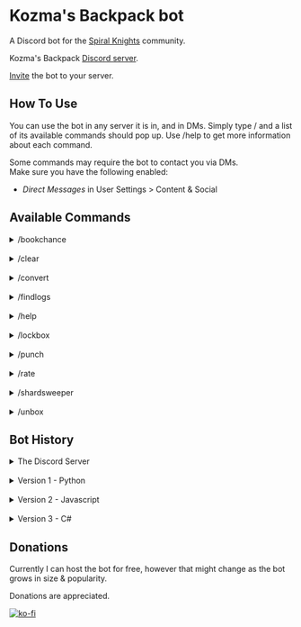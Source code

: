 # Kozma's Backpack bot
A Discord bot for the [Spiral Knights](https://store.steampowered.com/app/99900/Spiral_Knights/) community.

Kozma's Backpack [Discord server](https://discord.gg/nGW89SHHj3).

[Invite](https://discord.com/api/oauth2/authorize?client_id=898505614404235266&permissions=66560&scope=bot%20applications.commands) the bot to your server.

## How To Use
You can use the bot in any server it is in, and in DMs. Simply type / and a list of its available commands should pop up. Use /help to get more information about each command.

Some commands may require the bot to contact you via DMs.  
Make sure you have the following enabled:
- *Direct Messages* in User Settings > Content & Social

## Available Commands
<details>
<summary>/bookchance</summary>
  
<br>This command will tell you how bad your luck has been or if you should have played the lottery instead of farming for the Book of Dark Rituals.
</details>

<br>
<details>
<summary>/clear</summary>
  
<br>Don't want to see all previous messages the bot has sent you from /findlogs? Then this command has you covered! it will delete all the messages the bot has sent you.
</details>

<br>
<details>
<summary>/convert</summary>
  
<br>Negotiating a trade but the other person only has crowns (or energy)? Use /convert to quickly find out how much you should ask from the other person to complete the transaction.
</details>

<br>
<details>
<summary>/findlogs</summary>

<br>This is the command this bot even exists. Saw someone advertising an item but don't know how much you should offer? Or did see you something interesting on the auction house and don't know if you should buy it to ~~hoard for months until it gets rerun~~ resell for more? Then /findlogs is here for you! This command will search through our 45k+ tradelogs for the most recent known transactions where the item was a part of.<br>

Extra options:<br>
- *months* ~ By default the bot only looks in the past 6 months but you can extend this period through the *months* option.<br>
- *variants* ~ When looking for equipment and certain color themes the bot automatically looks for items of that equipment's family tree or color themes of similar value. You can disable this through the *variants* option.<br>
- *clean* ~ This option lets you filter out higher value UVs from your search.<br>
- *mixed* ~ By default the bot always look in all channels. The mixed-trades channel doesn't always provide useful info. This option lets you skip that channel.<br>

Qol implementations:<br>
- The bot automatically swaps ctr & asi uvs to return both options when searching.<br>
- The command is **not** case sensitive.<br>
- Certain symbols like - & ' are ignored when using the command.
</details>

<br>
<details>
<summary>/help</summary>

<br>Get a short explanation for each globally available command.
</details>

<br>
<details>
<summary>/lockbox</summary>

<br>Learn more about lockboxes and their rewards.<br>

This command has 3 options:
- *boxes* ~ This option lets you select a lockbox so you can see the possible rewards.<br>
- *slime* ~ Enter a slime box code (QQQ for example) to discover if that box can drop a special color themed box.<br>
- *item* ~ Curious what lockbox drops your item? With this option you can find out which box drops your item and the chance the dropchance.
</details>

<br>
<details>
<summary>/punch</summary>
  
<br>Craft items and roll for Unique Variants without draining your wallet.
</details>

<br>
<details>
<summary>/rate</summary>

<br>Get the current crowns per energy conversion rate.
</details>

<br>
<details>
<summary>/shardsweeper</summary>

<br>A Spiral Knights themed version of the classic game Minesweeper.
</details>

<br>
<details>
<summary>/unbox</summary>

<br>Open prizeboxes & lockboxes free of charge!
</details>


## Bot History
<details>
<summary>The Discord Server</summary>
  
<br>Before reading the bot's history it is important you know what it was created for. In September 2020 I and 2 others came together with an idea to help the Spiral Knights trading scene. We have essentialy created a discord based database of Auction House sales & player held trades. This with the goal to level the playing field, giving everyone the same information so they can make educated decisions when negotiating prices with eachother. Every post has the item name written out but searching for an item didn't give the experience I wanted.
</details>

<br>
<details>
<summary>Version 1 - Python</summary>
  
<br>On 23/08/2021 I got the idea to reinvent the discord search function. As I had barely any experience in coding I contacted a [friend](https://github.com/ultrongr) who I knew had some experience with Discord bots. Soon after we had a first working version. No optimisation, poorly written variables & a spamfest of messages each time we used it. The weeks after that the bot only improved. We figured out how to use embeds, dm the command user, delete bot messages etc. The biggest improvement was making the bot only look in specific channels as prior to implementing this, the bot just went through each channel looking for matches. Besides finding an item the bot gained some other functionalities. We added a command to convert your crowns into energy and vice versa which uses the latest crown per energy value. And a command that gave information about lockbox contents and their percentages. As I learned python through working on this bot I was able to implement small improvements on older code along the way. This bot was built using [Discord.py](https://discordpy.readthedocs.io/en/stable/) and reacted based on seeing a certain string. The latest version of the python bot can be found [here](https://replit.com/@ellilglor/Kozmapy#main.py).
</details>

<br>
<details>
<summary>Version 2 - Javascript</summary>
  
<br>For a school assignment I had the task to create both a front-end & back-end api for an idea/project of my choice. I decided to recreate the functionality of searching through the tradelogs as a website. However as this project required javascript I was forced to recreate the bot in Javascript, [Discord.Js](https://discord.js.org/#/) to be specific. When starting on this version of the bot I decided to get it right first time and started learning slash commands instead of working with prefixes. Currently the website and api part of the project are on hold as I have other priorities but I hope to eventually finish those and make them available to the public. Besides the functionalities of the python bot this version already has an unbox simulator built in with more ideas planned. One big improvement over version 1 is that this bot works in any channel & server and works in dms with the bot. For a list of all available commands check the commands section!
</details>

<br>
<details>
<summary>Version 3 - C#</summary>

<br>After learning C# and doing an internship I decided to recreate the project in this language. The goal was to improve on the previous design with more efficient code and a better project structure. This was possible thanks to [Discord.Net](https://docs.discordnet.dev/). 
</details>


## Donations
Currently I can host the bot for free, however that might change as the bot grows in size & popularity.

Donations are appreciated.

[![ko-fi](https://www.ko-fi.com/img/githubbutton_sm.svg)](https://ko-fi.com/ellilglor)